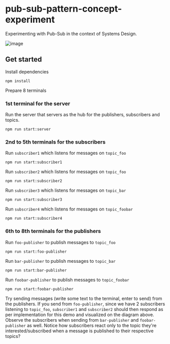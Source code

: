 # pub-sub-pattern-concept-experiment

Experimenting with Pub-Sub in the context of Systems Design.

![image](https://user-images.githubusercontent.com/6721822/90346611-16f5a880-e05d-11ea-98e5-6d81deb2f1ae.png)

## Get started

Install dependencies

```terminal
npm install
```

Prepare 8 terminals

### 1st terminal for the server

Run the server that servers as the hub for the publishers, subscribers and topics.

```terminal
npm run start:server
```

### 2nd to 5th terminals for the subscribers

Run `subscriber1` which listens for messages on `topic_foo`

```terminal
npm run start:subscriber1
```

Run `subscriber2` which listens for messages on `topic_foo`

```terminal
npm run start:subscriber2
```

Run `subscriber3` which listens for messages on `topic_bar`

```terminal
npm run start:subscriber3
```

Run `subscriber4` which listens for messages on `topic_foobar`

```terminal
npm run start:subscriber4
```

### 6th to 8th terminals for the publishers

Run `foo-publisher` to publish messages to `topic_foo`

```terminal
npm run start:foo-publisher
```

Run `bar-publisher` to publish messages to `topic_bar`

```terminal
npm run start:bar-publisher
```

Run `foobar-publisher` to publish messages to `topic_foobar`

```terminal
npm run start:foobar-publisher
```

Try sending messages (write some text to the terminal, enter to send) from the publishers. If you send from `foo-publisher`, since we have 2 subscribers listening to `topic_foo`, `subscriber1` and `subscriber2` should then respond as per implementation for this demo and visualized on the diagram above. Observe the subscribers when sending from `bar-publisher` and `foobar-publisher` as well. Notice how subscribers react only to the topic they're interested/subscribed when a message is published to their respective topics?
